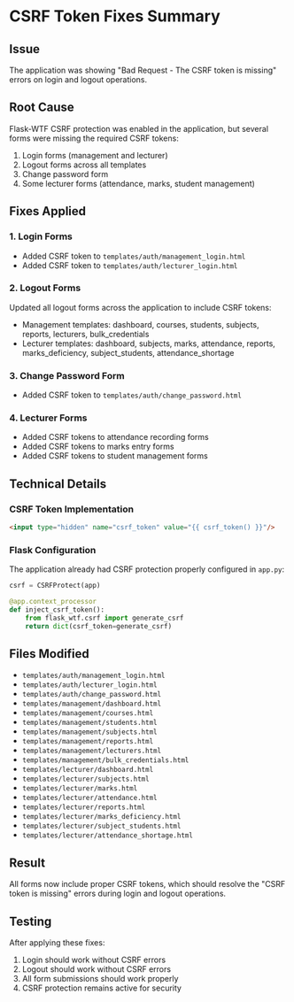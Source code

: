 # CSRF Token Fixes Summary

## Issue
The application was showing "Bad Request - The CSRF token is missing" errors on login and logout operations.

## Root Cause
Flask-WTF CSRF protection was enabled in the application, but several forms were missing the required CSRF tokens:

1. Login forms (management and lecturer)
2. Logout forms across all templates
3. Change password form
4. Some lecturer forms (attendance, marks, student management)

## Fixes Applied

### 1. Login Forms
- Added CSRF token to `templates/auth/management_login.html`
- Added CSRF token to `templates/auth/lecturer_login.html`

### 2. Logout Forms
Updated all logout forms across the application to include CSRF tokens:
- Management templates: dashboard, courses, students, subjects, reports, lecturers, bulk_credentials
- Lecturer templates: dashboard, subjects, marks, attendance, reports, marks_deficiency, subject_students, attendance_shortage

### 3. Change Password Form
- Added CSRF token to `templates/auth/change_password.html`

### 4. Lecturer Forms
- Added CSRF tokens to attendance recording forms
- Added CSRF tokens to marks entry forms
- Added CSRF tokens to student management forms

## Technical Details

### CSRF Token Implementation
```html
<input type="hidden" name="csrf_token" value="{{ csrf_token() }}"/>
```

### Flask Configuration
The application already had CSRF protection properly configured in `app.py`:
```python
csrf = CSRFProtect(app)

@app.context_processor
def inject_csrf_token():
    from flask_wtf.csrf import generate_csrf
    return dict(csrf_token=generate_csrf)
```

## Files Modified
- `templates/auth/management_login.html`
- `templates/auth/lecturer_login.html`
- `templates/auth/change_password.html`
- `templates/management/dashboard.html`
- `templates/management/courses.html`
- `templates/management/students.html`
- `templates/management/subjects.html`
- `templates/management/reports.html`
- `templates/management/lecturers.html`
- `templates/management/bulk_credentials.html`
- `templates/lecturer/dashboard.html`
- `templates/lecturer/subjects.html`
- `templates/lecturer/marks.html`
- `templates/lecturer/attendance.html`
- `templates/lecturer/reports.html`
- `templates/lecturer/marks_deficiency.html`
- `templates/lecturer/subject_students.html`
- `templates/lecturer/attendance_shortage.html`

## Result
All forms now include proper CSRF tokens, which should resolve the "CSRF token is missing" errors during login and logout operations.

## Testing
After applying these fixes:
1. Login should work without CSRF errors
2. Logout should work without CSRF errors
3. All form submissions should work properly
4. CSRF protection remains active for security